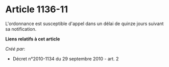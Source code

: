 # Article 1136-11

L'ordonnance est susceptible d'appel dans un délai de quinze jours suivant sa notification.

**Liens relatifs à cet article**

_Créé par_:

  - Décret n°2010-1134 du 29 septembre 2010 - art. 2
